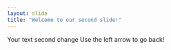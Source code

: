 ```yaml
---
layout: slide
title: "Welcome to our second slide!"
---
```

Your text  second change
Use the left arrow to go back!
